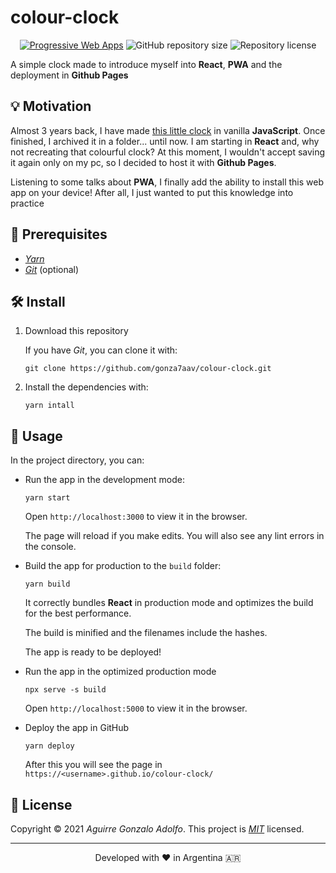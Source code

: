 # colour-clock

<!-- https://shields.io -->

<div align="center">

[![Progressive Web Apps](https://img.shields.io/badge/-PWA-blueviolet)](https://gonza7aav.github.io/colour-clock/)
![GitHub repository size](https://img.shields.io/github/repo-size/gonza7aav/colour-clock?label=size&color=informational)
![Repository license](https://img.shields.io/github/license/gonza7aav/colour-clock?color=informational)

</div>

<!-- summary -->

A simple clock made to introduce myself into **React**, **PWA** and the deployment in **Github Pages**

## 💡 Motivation

Almost 3 years back, I have made [this little clock](https://gonza7aav.github.io/colour-clock/original) in vanilla **JavaScript**. Once finished, I archived it in a folder... until now. I am starting in **React** and, why not recreating that colourful clock? At this moment, I wouldn't accept saving it again only on my pc, so I decided to host it with **Github Pages**.

Listening to some talks about **PWA**, I finally add the ability to install this web app on your device! After all, I just wanted to put this knowledge into practice

## 🚧 Prerequisites

- _[Yarn](https://yarnpkg.com/)_
- _[Git](https://git-scm.com/)_ (optional)

## 🛠️ Install

1. Download this repository

   If you have _Git_, you can clone it with:

   ```console
   git clone https://github.com/gonza7aav/colour-clock.git
   ```

2. Install the dependencies with:

   ```console
   yarn intall
   ```

## 🚀 Usage

In the project directory, you can:

- Run the app in the development mode:

  ```console
  yarn start
  ```

  Open `http://localhost:3000` to view it in the browser.

  The page will reload if you make edits. You will also see any lint errors in the console.

- Build the app for production to the `build` folder:

  ```console
  yarn build
  ```

  It correctly bundles **React** in production mode and optimizes the build for the best performance.

  The build is minified and the filenames include the hashes.

  The app is ready to be deployed!

- Run the app in the optimized production mode

  ```console
  npx serve -s build
  ```

  Open `http://localhost:5000` to view it in the browser.

- Deploy the app in GitHub

  ```console
  yarn deploy
  ```

  After this you will see the page in `https://<username>.github.io/colour-clock/`

## 📝 License

<!-- https://choosealicense.com/ -->

Copyright © 2021 _Aguirre Gonzalo Adolfo_.
This project is _[MIT](LICENSE)_ licensed.

---

<div align="center">
Developed with ❤️ in Argentina 🇦🇷
</div>
